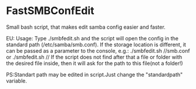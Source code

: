 # FastSMBConfEdit
Small bash script, that makes edit samba config easier and faster.

EU:
Usage:
Type ./smbfedit.sh and the script will open the config in the standard path (/etc/samba/smb.conf).
If the storage location is different, it can be passed as a parameter to the console, e.g.:
./smbfedit.sh /<path-to-file>/smb.conf or ./smbfedit.sh /<path-to-dir-with-conf>/
If the script does not find after that a file or folder with the desired file inside,
then it will ask for the path to this file(not a folder!)

PS:Standart path may be edited in script.Just change the "standardpath" variable.


